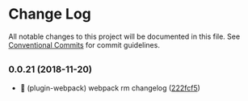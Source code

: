 # Change Log

All notable changes to this project will be documented in this file.
See [Conventional Commits](https://conventionalcommits.org) for commit guidelines.

## <small>0.0.21 (2018-11-20)</small>

* :memo: (plugin-webpack) webpack rm changelog ([222fcf5](https://github.com/BarryYan/nsp/commit/222fcf5))
